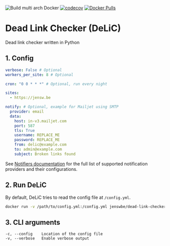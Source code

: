 ![Build multi arch Docker](https://github.com/JenswBE/python-dead-link-checker/workflows/Build%20multi%20arch%20Docker/badge.svg)
[![codecov](https://codecov.io/gh/JenswBE/python-dead-link-checker/branch/master/graph/badge.svg)](https://codecov.io/gh/JenswBE/python-dead-link-checker)
[![Docker Pulls](https://img.shields.io/docker/pulls/jenswbe/dead-link-checker)](https://hub.docker.com/repository/docker/jenswbe/dead-link-checker)

# Dead Link Checker (DeLiC)

Dead link checker written in Python

## 1. Config

```yaml
verbose: False # Optional
workers_per_site: 8 # Optional

cron: "0 0 * * *" # Optional, run every night

sites:
  - https://jensw.be

notify: # Optional, example for Mailjet using SMTP
  provider: email
  data:
    host: in-v3.mailjet.com
    port: 587
    tls: True
    username: REPLACE_ME
    password: REPLACE_ME
    from: delic@example.com
    to: admin@example.com
    subject: Broken links found
```

See [Notifiers documentation](https://notifiers.readthedocs.io/en/latest/providers/index.html)
for the full list of supported notification providers and their configurations.

## 2. Run DeLiC

By default, DeLiC tries to read the config file at `/config.yml`.

```bash
docker run -v /path/to/config.yml:/config.yml jenswbe/dead-link-checker
```

## 3. CLI arguments
```
-c, --config    Location of the config file
-v, --verbose   Enable verbose output
```
